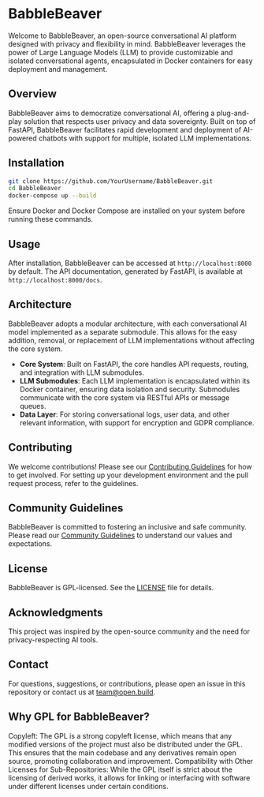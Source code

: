 # BabbleBeaver

Welcome to BabbleBeaver, an open-source conversational AI platform designed with privacy and flexibility in mind. BabbleBeaver leverages the power of Large Language Models (LLM) to provide customizable and isolated conversational agents, encapsulated in Docker containers for easy deployment and management.

## Overview

BabbleBeaver aims to democratize conversational AI, offering a plug-and-play solution that respects user privacy and data sovereignty. Built on top of FastAPI, BabbleBeaver facilitates rapid development and deployment of AI-powered chatbots with support for multiple, isolated LLM implementations.

## Installation

```bash
git clone https://github.com/YourUsername/BabbleBeaver.git
cd BabbleBeaver
docker-compose up --build
```

Ensure Docker and Docker Compose are installed on your system before running these commands.

## Usage

After installation, BabbleBeaver can be accessed at `http://localhost:8000` by default. The API documentation, generated by FastAPI, is available at `http://localhost:8000/docs`.

## Architecture

BabbleBeaver adopts a modular architecture, with each conversational AI model implemented as a separate submodule. This allows for the easy addition, removal, or replacement of LLM implementations without affecting the core system.

- **Core System**: Built on FastAPI, the core handles API requests, routing, and integration with LLM submodules.
- **LLM Submodules**: Each LLM implementation is encapsulated within its Docker container, ensuring data isolation and security. Submodules communicate with the core system via RESTful APIs or message queues.
- **Data Layer**: For storing conversational logs, user data, and other relevant information, with support for encryption and GDPR compliance.

## Contributing

We welcome contributions! Please see our [Contributing Guidelines](/docs/CONTRIBUTING.md) for how to get involved. For setting up your development environment and the pull request process, refer to the guidelines.

## Community Guidelines

BabbleBeaver is committed to fostering an inclusive and safe community. Please read our [Community Guidelines](/docs/COMMUNITY_GUIDELINES.md) to understand our values and expectations.

## License

BabbleBeaver is GPL-licensed. See the [LICENSE](LICENSE) file for details.

## Acknowledgments

This project was inspired by the open-source community and the need for privacy-respecting AI tools.

## Contact

For questions, suggestions, or contributions, please open an issue in this repository or contact us at [team@open.build](mailto:team@open.build).


## Why GPL for BabbleBeaver?
Copyleft: The GPL is a strong copyleft license, which means that any modified versions of the project must also be distributed under the GPL. This ensures that the main codebase and any derivatives remain open source, promoting collaboration and improvement.
Compatibility with Other Licenses for Sub-Repositories: While the GPL itself is strict about the licensing of derived works, it allows for linking or interfacing with software under different licenses under certain conditions.
